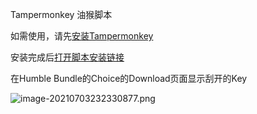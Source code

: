 Tampermonkey 油猴脚本

如需使用，请先[安装Tampermonkey](https://www.tampermonkey.net/) 

安装完成后[打开脚本安装链接](https://github.com/fooooxxxx/Humble-Bundle-Choice-Copy-Key/raw/master/HumbleChoiceCopyKey.js)

在Humble Bundle的Choice的Download页面显示刮开的Key

![image-20210703232330877.png](https://i.loli.net/2021/07/03/B2RGTVvh9yUeFW1.png)